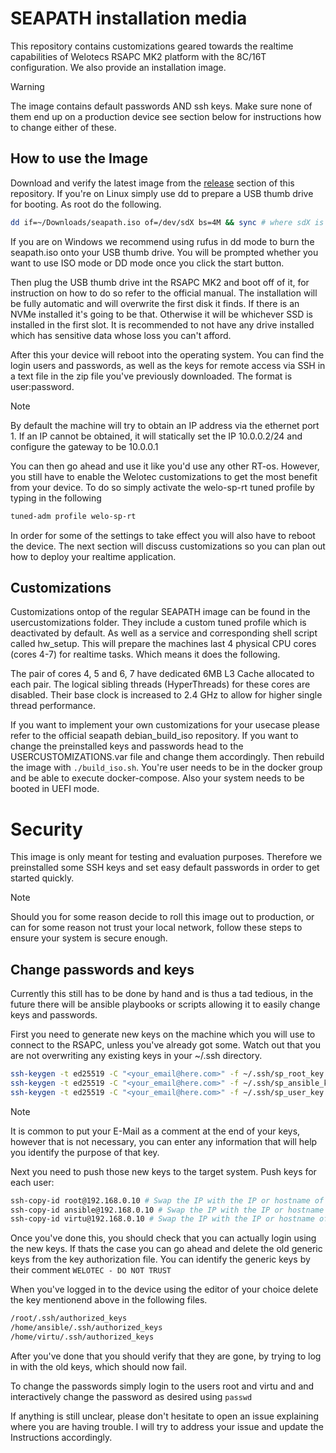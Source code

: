 # SEAPATH installation media

This repository contains customizations geared towards the realtime
capabilities of Welotecs RSAPC MK2 platform with the 8C/16T configuration. We
also provide an installation image.
> [!WARNING] 
> The image contains default passwords AND ssh keys. Make sure none
> of them end up on a production device see section below for instructions how
> to change either of these.


## How to use the Image

Download and verify the latest image from the
[release](https://github.com/welotec/seapath-build_debian_iso/releases) section
of this repository. If you're on Linux simply use dd to prepare a USB thumb
drive for booting. As root do the following.

```bash
dd if=~/Downloads/seapath.iso of=/dev/sdX bs=4M && sync # where sdX is your thumbdrive
```

If you are on Windows we recommend using rufus in dd mode to burn the
seapath.iso onto your USB thumb drive. You will be prompted whether you want to
use ISO mode or DD mode once you click the start button.

Then plug the USB thumb drive int the RSAPC MK2 and boot off of it, for 
instruction on how to do so refer to the official manual. The installation will
be fully automatic and will overwrite the first disk it finds. If there is an
NVMe installed it's going to be that. Otherwise it will be whichever SSD is
installed in the first slot. It is recommended to not have any drive installed
which has sensitive data whose loss you can't afford.

After this your device will reboot into the operating system. You can find the
login users and passwords, as well as the keys for remote access via SSH in a
text file in the zip file you've previously downloaded. The format is
user:password. 

> [!Note]
> By default the machine will try to obtain an IP address via the
> ethernet port 1. If an IP cannot be obtained, it will statically set the IP
> 10.0.0.2/24 and configure the gateway to be 10.0.0.1

You can then go ahead and use it like you'd use any other RT-os.  However, you
still have to enable the Welotec customizations to get the most benefit from
your device. To do so simply activate the welo-sp-rt tuned profile by typing in
the following

```bash
tuned-adm profile welo-sp-rt
```

In order for some of the settings to take effect you will also have to reboot
the device. The next section will discuss customizations so you can plan out
how to deploy your realtime application.


## Customizations

Customizations ontop of the regular SEAPATH image can be found in the
usercustomizations folder. They include a custom tuned profile which is
deactivated by default. As well as a service and corresponding shell script
called hw\_setup. This will prepare the machines last 4 physical CPU cores
(cores 4-7) for realtime tasks. Which means it does the following.

The pair of cores 4, 5 and 6, 7 have dedicated 6MB L3 Cache allocated to each
pair. The logical sibling threads (HyperThreads) for these cores are disabled.
Their base clock is increased to 2.4 GHz to allow for higher single thread
performance.

If you want to implement your own customizations for your usecase please refer
to the official seapath debian\_build\_iso repository. If you want to change
the preinstalled keys and passwords head to the USERCUSTOMIZATIONS.var file and
change them accordingly. Then rebuild the image with `./build_iso.sh`. You're
user needs to be in the docker group and be able to execute docker-compose.
Also your system needs to be booted in UEFI mode.


# Security

This image is only meant for testing and evaluation purposes. Therefore we
preinstalled some SSH keys and set easy default passwords in order to get
started quickly. 

> [!Note]
> Should you for some reason decide to roll this image out to production, or
> can for some reason not trust your local network, follow these steps to
> ensure your system is secure enough.

## Change passwords and keys

Currently this still has to be done by hand and is thus a tad tedious, in the
future there will be ansible playbooks or scripts allowing it to easily change
keys and passwords.

First you need to generate new keys on the machine which you will use to
connect to the RSAPC, unless you've already got some. Watch out that you are
not overwriting any existing keys in your ~/.ssh directory.

```bash
ssh-keygen -t ed25519 -C "<your_email@here.com>" -f ~/.ssh/sp_root_key
ssh-keygen -t ed25519 -C "<your_email@here.com>" -f ~/.ssh/sp_ansible_key
ssh-keygen -t ed25519 -C "<your_email@here.com>" -f ~/.ssh/sp_user_key
```

> [!Note]
> It is common to put your E-Mail as a comment at the end of your keys, however
> that is not necessary, you can enter any information that will help you
> identify the purpose of that key.

Next you need to push those new keys to the target system. Push keys for each
user:

```bash
ssh-copy-id root@192.168.0.10 # Swap the IP with the IP or hostname of your server
ssh-copy-id ansible@192.168.0.10 # Swap the IP with the IP or hostname of your server
ssh-copy-id virtu@192.168.0.10 # Swap the IP with the IP or hostname of your server
```

Once you've done this, you should check that you can actually login using the
new keys. If thats the case you can go ahead and delete the old generic keys
from the key authorization file. You can identify the generic keys by their
comment `WELOTEC - DO NOT TRUST`

When you've logged in to the device using the editor of your choice delete the
key mentionend above in the following files.

```bash
/root/.ssh/authorized_keys
/home/ansible/.ssh/authorized_keys
/home/virtu/.ssh/authorized_keys
```
After you've done that you should verify that they are gone, by trying to log
in with the old keys, which should now fail.

To change the passwords simply login to the users root and virtu and and
interactively change the password as desired using `passwd`

If anything is still unclear, please don't hesitate to open an issue explaining
where you are having trouble. I will try to address your issue and update the
Instructions accordingly.

